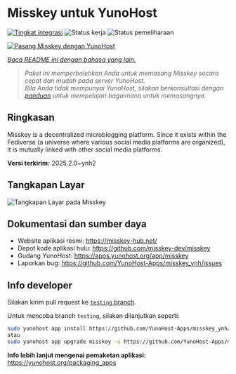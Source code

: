 <!--
N.B.: README ini dibuat secara otomatis oleh <https://github.com/YunoHost/apps/tree/master/tools/readme_generator>
Ini TIDAK boleh diedit dengan tangan.
-->

# Misskey untuk YunoHost

[![Tingkat integrasi](https://apps.yunohost.org/badge/integration/misskey)](https://ci-apps.yunohost.org/ci/apps/misskey/)
![Status kerja](https://apps.yunohost.org/badge/state/misskey)
![Status pemeliharaan](https://apps.yunohost.org/badge/maintained/misskey)

[![Pasang Misskey dengan YunoHost](https://install-app.yunohost.org/install-with-yunohost.svg)](https://install-app.yunohost.org/?app=misskey)

*[Baca README ini dengan bahasa yang lain.](./ALL_README.md)*

> *Paket ini memperbolehkan Anda untuk memasang Misskey secara cepat dan mudah pada server YunoHost.*  
> *Bila Anda tidak mempunyai YunoHost, silakan berkonsultasi dengan [panduan](https://yunohost.org/install) untuk mempelajari bagaimana untuk memasangnya.*

## Ringkasan

Misskey is a decentralized microblogging platform. Since it exists within the Fediverse (a universe where various social media platforms are organized), it is mutually linked with other social media platforms.


**Versi terkirim:** 2025.2.0~ynh2

## Tangkapan Layar

![Tangkapan Layar pada Misskey](./doc/screenshots/screenshot-desktop.png)

## Dokumentasi dan sumber daya

- Website aplikasi resmi: <https://misskey-hub.net/>
- Depot kode aplikasi hulu: <https://github.com/misskey-dev/misskey>
- Gudang YunoHost: <https://apps.yunohost.org/app/misskey>
- Laporkan bug: <https://github.com/YunoHost-Apps/misskey_ynh/issues>

## Info developer

Silakan kirim pull request ke [`testing` branch](https://github.com/YunoHost-Apps/misskey_ynh/tree/testing).

Untuk mencoba branch `testing`, silakan dilanjutkan seperti:

```bash
sudo yunohost app install https://github.com/YunoHost-Apps/misskey_ynh/tree/testing --debug
atau
sudo yunohost app upgrade misskey -u https://github.com/YunoHost-Apps/misskey_ynh/tree/testing --debug
```

**Info lebih lanjut mengenai pemaketan aplikasi:** <https://yunohost.org/packaging_apps>
